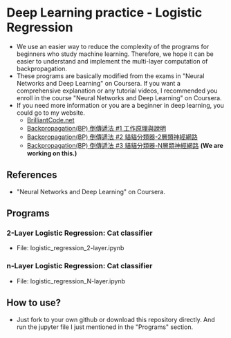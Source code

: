 # Deep Learning practice - Logistic Regression
 - We use an easier way to reduce the complexity of the programs for beginners who study machine learning. Therefore, we hope it can be easier to understand and implement the multi-layer computation of backpropagation.
 - These programs are basically modified from the exams in "Neural Networks and Deep Learning" on Coursera. If you want a comprehensive explanation or any tutorial videos, I recommended you enroll in the course "Neural Networks and Deep Learning" on Coursera.
 - If you need more information or you are a beginner in deep learning, you could go to my website.
     - [BrilliantCode.net](https://www.brilliantcode.net/)
     - [Backpropagation(BP) 倒傳遞法 #1 工作原理與說明](https://www.brilliantcode.net/1326/backpropagation-1-gradient-descent-chain-rule/)
     - [Backpropagation(BP) 倒傳遞法 #2 貓貓分類器-2層類神經網路](https://www.brilliantcode.net/1381/backpropagation-2-forward-pass-backward-pass/)
     - [Backpropagation(BP) 倒傳遞法 #3 貓貓分類器-N層類神經網路](https://www.brilliantcode.net/1527/backpropagation-3-n-layer-neural-networks/)
        **(We are working on this.)**
## References
 - "Neural Networks and Deep Learning" on Coursera.
## Programs
 ### 2-Layer Logistic Regression: Cat classifier
  - File: logistic_regression_2-layer.ipynb
 ### n-Layer Logistic Regression: Cat classifier
  - File: logistic_regression_N-layer.ipynb
## How to use?
 - Just fork to your own github or download this repository directly. And run the jupyter file I just mentioned in the "Programs" section. 
